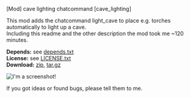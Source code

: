 [Mod] cave lighting chatcommand [cave_lighting]

This mod adds the chatcommand light_cave to place e.g. torches automatically to light up a cave.  
Including this readme and the other description the mod took me ~120 minutes.

**Depends:** see [depends.txt](https://raw.githubusercontent.com/HybridDog/cave_lighting/master/depends.txt)  
**License:** see [LICENSE.txt](https://raw.githubusercontent.com/HybridDog/cave_lighting/master/LICENSE.txt)  
**Download:** [zip](https://github.com/HybridDog/cave_lighting/archive/master.zip), [tar.gz](https://github.com/HybridDog/cave_lighting/archive/master.tar.gz)  

![I'm a screenshot!](https://d.maxfile.ro/najmmmmguz.png)

If you got ideas or found bugs, please tell them to me.

